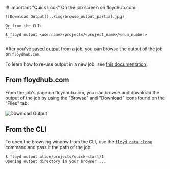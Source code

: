 !!! important "Quick Look"
    On the job screen on floydhub.com:

    ![Download Output](../img/browse_output_partial.jpg)

    Or from the CLI:
    ```
    $ floyd output <username>/projects/<project_name>/<run_number>
    ```

After you've [saved output](data/storing_output) from a job, you can browse the
output of the job on `floydhub.com`.

To learn how to re-use output in a new job, see [this
documentation](reusing_output).

## From floydhub.com
From the job's page on floydhub.com, you can browse and download the output of
the job by using the "Browse" and "Download" icons found on the "Files" tab:

![Download Output](../img/browse_output_full.jpg)

## From the CLI
To open the browsing window from the CLI, use the
[`floyd data clone`](../commands/data) command and pass it the path of the job:

```bash
$ floyd output alice/projects/quick-start/1
Opening output directory in your browser ...
```